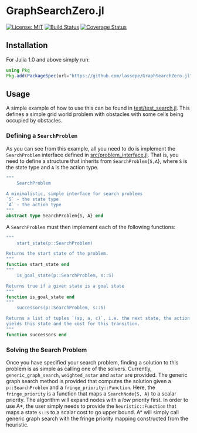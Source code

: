 # GraphSearchZero.jl
[![License: MIT](https://img.shields.io/badge/License-MIT-yellow.svg)](https://opensource.org/licenses/MIT)
[![Build Status](https://travis-ci.org/lassepe/GraphSearchZero.jl.svg?branch=master)](https://travis-ci.org/lassepe/GraphSearchZero.jl)
[![Coverage Status](https://coveralls.io/repos/github/lassepe/GraphSearchZero.jl/badge.svg?branch=master)](https://coveralls.io/github/lassepe/GraphSearchZero.jl?branch=master)

## Installation

For Julia 1.0 and above simply run:
```julia
using Pkg
Pkg.add(PackageSpec(url="https://github.com/lassepe/GraphSearchZero.jl"))
```

## Usage

A simple example of how to use this can be found in [test/test_search.jl](https://github.com/lassepe/GraphSearchZero.jl/blob/master/test/test_search.jl_).
This defines a simple grid world problem with obstacles with some cells being occupied by obstacles.

### Defining a `SearchProblem`

As you can see from this example, all you need to do is implement the `SearchProblem` interface defined in [src/problem_interface.jl](https://github.com/lassepe/GraphSearchZero.jl/blob/master/src/problem_interface.jl).
That is, you need to define a structure that inherits from `SearchProblem{S,A`}, where `S` is the state type and `A` is the action type.

```julia
"""
    SearchProblem

A minimalistic, simple interface for search problems
`S` - the state type
`A` - the action type
"""
abstract type SearchProblem{S, A} end
```

A `SearchProblem` must then implement each of the following functions:

```julia
"""
    start_state(p::SearchProblem)

Returns the start state of the problem.
"""
function start_state end
"""
    is_goal_state(p::SearchProblem, s::S)

Returns true if a given state is a goal state
"""
function is_goal_state end
"""
    successors(p::SearchProblem, s::S)

Returns a list of tuples `(sp, a, c)`, i.e. the next state, the action that
yields this state and the cost for this transition.
"""
function successors end

```

### Solving the Search Problem

Once you have specified your search problem, finding a solution to this problem is as simple as calling one of the solvers.
Currently, `generic_graph_search`, `weighted_astar` and `astar` are provided. The generic graph search method is provided that computes the solution given a `p::SearchProblem` and a `fringe_priority::Function`.
Here, the `fringe_priority` is a function that maps a `SearchNode{S, A}` to a scalar priority. The algorithm will expand nodes with a *low* priority first.
In order to use A*, the user simply needs to provide the `heuristic::Function` that maps a state `s::S` to a scalar cost to go upper bound.
A* will simply call generic graph search with the fringe priority mapping constructed from the heuristic.
